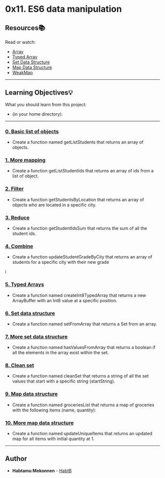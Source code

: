 # 0x11. ES6 data manipulation

## Resources:books:
Read or watch:
* [Array](https://intranet.hbtn.io/rltoken/DIsNNOXZExl3N3eb_ucyXQ)
* [Typed Array](https://intranet.hbtn.io/rltoken/EXbyPrXEhGoD1kPbiEPC9g)
* [Set Data Structure](https://intranet.hbtn.io/rltoken/dYX70DxM_ibZ0SlDbbscOQ)
* [Map Data Structure](https://intranet.hbtn.io/rltoken/weXVkufXRyUwQvQazDkzLg)
* [WeakMap](https://intranet.hbtn.io/rltoken/X1ba6W8dGSnUKOTN4CzPVA)

---
## Learning Objectives:bulb:
What you should learn from this project:
* (in your home directory): 

---

### [0. Basic list of objects](./0-get_list_students.js)
* Create a function named getListStudents that returns an array of objects. 


### [1. More mapping](./1-get_list_student_ids.js)
* Create a function getListStudentIds that returns an array of ids from a list of object.


### [2. Filter](./2-get_students_by_loc.js)
* Create a function getStudentsByLocation that returns an array of objects who are located in a specific city.


### [3. Reduce](./3-get_ids_sum.js)
* Create a function getStudentIdsSum that returns the sum of all the student ids.


### [4. Combine](./4-update_grade_by_city.js)
* Create a function updateStudentGradeByCity that returns an array of students for a specific city with their new grade

i
### [5. Typed Arrays](./5-typed_arrays.js)
* Create a function named createInt8TypedArray that returns a new ArrayBuffer with an Int8 value at a specific position.


### [6. Set data structure](./6-set.js)
* Create a function named setFromArray that returns a Set from an array.


### [7. More set data structure](./7-has_array_values.js)
* Create a function named hasValuesFromArray that returns a boolean if all the elements in the array exist within the set.


### [8. Clean set](./8-clean_set.js)
* Create a function named cleanSet that returns a string of all the set values that start with a specific string (startString).


### [9. Map data structure](./9-groceries_list.js)
* Create a function named groceriesList that returns a map of groceries with the following items (name, quantity): 


### [10. More map data structure](./10-update_uniq_items.js)
* Create a function named updateUniqueItems that returns an updated map for all items with initial quantity at 1.

---

## Author
* **Habtamu Mekonnen** - [HabtB](https://github.com/HabtB)
